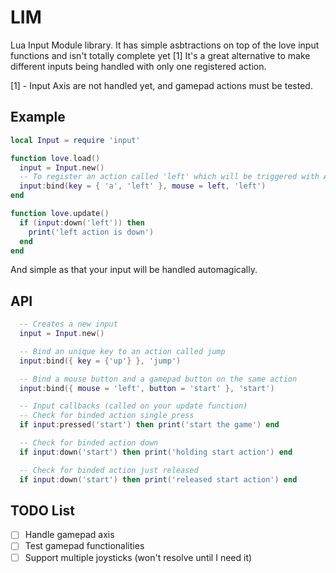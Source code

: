 # LIM

Lua Input Module library. It has simple asbtractions on top of the love input functions and isn't totally complete yet [1]
It's a great alternative to make different inputs being handled with only one registered action.

[1] - Input Axis are not handled yet, and gamepad actions must be tested.

## Example

```lua
local Input = require 'input'

function love.load()
  input = Input.new()
  -- To register an action called 'left' which will be triggered with A, left arrow or left mousebutton
  input:bind(key = { 'a', 'left' }, mouse = left, 'left')
end

function love.update()
  if (input:down('left')) then
    print('left action is down')
  end
end
```

And simple as that your input will be handled automagically.

## API

```lua
  -- Creates a new input
  input = Input.new()

  -- Bind an unique key to an action called jump
  input:bind({ key = {'up'} }, 'jump')

  -- Bind a mouse button and a gamepad button on the same action
  input:bind({ mouse = 'left', button = 'start' }, 'start')

  -- Input callbacks (called on your update function)
  -- Check for binded action single press
  if input:pressed('start') then print('start the game') end

  -- Check for binded action down
  if input:down('start') then print('holding start action') end

  -- Check for binded action just released
  if input:down('start') then print('released start action') end
```

## TODO List

- [ ] Handle gamepad axis
- [ ] Test gamepad functionalities
- [ ] Support multiple joysticks (won't resolve until I need it)
